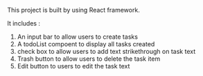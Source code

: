 
This project is built by using React framework. 

It includes :
  1. An input bar to allow users to create tasks
  2. A todoList compoent to display all tasks created
  3. check box to allow users to add text strikethrough on task text
  4. Trash button to allow users to delete the task item
  5. Edit button to users to edit the task text

